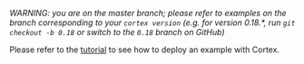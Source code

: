_WARNING: you are on the master branch; please refer to examples on the branch corresponding to your `cortex version` (e.g. for version 0.18.*, run `git checkout -b 0.18` or switch to the `0.18` branch on GitHub)_

Please refer to the [tutorial](https://docs.cortex.dev/iris-classifier) to see how to deploy an example with Cortex.
